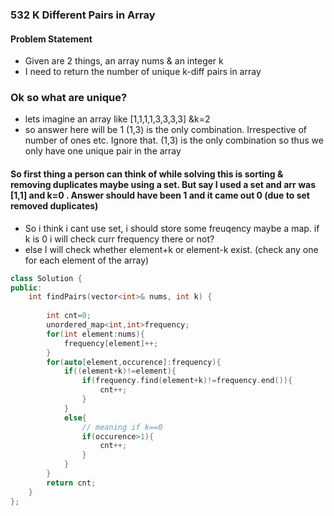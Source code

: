 ### 532 K Different Pairs in Array
#### Problem Statement
- Given are 2 things, an array nums & an integer k
- I need to return the number of unique k-diff pairs in array
### Ok so what are unique?
- lets imagine an array like [1,1,1,1,3,3,3,3] &k=2
- so answer here will be 1  (1,3) is the only combination. Irrespective of number of ones etc. Ignore that. (1,3) is the only combination so thus we only have one unique pair in the array
#### So first thing a person can think of while solving this is sorting & removing duplicates maybe using a set. But say I used a set and arr was [1,1] and k=0 . Answer should have been 1 and it came out 0 (due to set removed duplicates)
- So i think i cant use set, i should store some freuqency maybe a map. if k is 0 i will check curr frequency there or not?
- else I will check whether element+k or element-k exist. (check any one for each element of the array)
```cpp
class Solution {
public:
    int findPairs(vector<int>& nums, int k) {
        
        int cnt=0;
        unordered_map<int,int>frequency;
        for(int element:nums){
            frequency[element]++;
        }
        for(auto[element,occurence]:frequency){
            if((element+k)!=element){
                if(frequency.find(element+k)!=frequency.end()){
                    cnt++;
                }
            }
            else{
                // meaning if k==0
                if(occurence>1){
                    cnt++;
                }
            }
        }
        return cnt;
    }
};
```